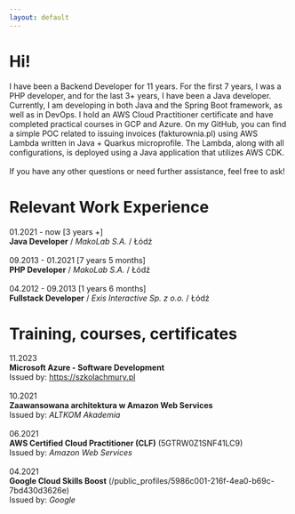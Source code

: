 ```yaml
---
layout: default
---
```


# Hi!

I have been a Backend Developer for 11 years. For the first 7 years, I was a PHP developer, and for the last 3+ years, I have been a Java developer. Currently, I am developing in both Java and the Spring Boot framework, as well as in DevOps. I hold an AWS Cloud Practitioner certificate and have completed practical courses in GCP and Azure. On my GitHub, you can find a simple POC related to issuing invoices (fakturownia.pl) using AWS Lambda written in Java + Quarkus microprofile. The Lambda, along with all configurations, is deployed using a Java application that utilizes AWS CDK.<br>
<br>
If you have any other questions or need further assistance, feel free to ask!<br>

# Relevant Work Experience
01.2021 - now [3 years +]<br>
**Java Developer** / *MakoLab S.A.* / Łódź<br>
<br>
09.2013 - 01.2021 [7 years 5 months]<br>
**PHP Developer** / *MakoLab S.A.* / Łódź<br>
<br>
04.2012 - 09.2013 [1 years 6 months]<br>
**Fullstack Developer** / *Exis Interactive Sp. z o.o.* / Łódź<br>

# Training, courses, certificates
11.2023<br>
**Microsoft Azure - Software Development**<br>
Issued by: https://szkolachmury.pl<br>
<br>
10.2021<br>
**Zaawansowana architektura w Amazon Web Services**<br>
Issued by: *ALTKOM Akademia*<br>
<br>
06.2021<br>
**AWS Certified Cloud Practitioner (CLF)** (5GTRW0Z1SNF41LC9)<br>
Issued by: *Amazon Web Services*<br>
<br>
04.2021<br>
**Google Cloud Skills Boost** (/public_profiles/5986c001-216f-4ea0-b69c-7bd430d3626e)<br>
Issued by: *Google*
